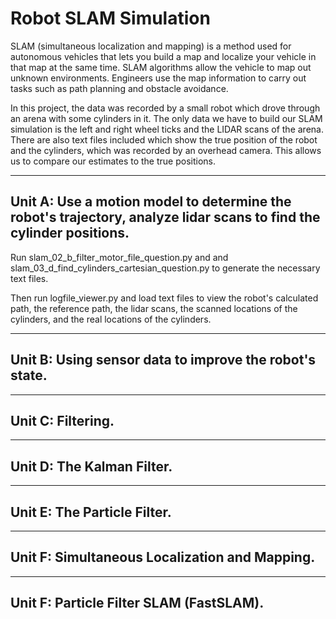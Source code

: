 # Robot SLAM Simulation
SLAM (simultaneous localization and mapping) is a method used for autonomous vehicles that lets you build a map and localize your vehicle in that map at the same time. SLAM algorithms allow the vehicle to map out unknown environments. Engineers use the map information to carry out tasks such as path planning and obstacle avoidance.

In this project, the data was recorded by a small robot which drove through an arena with some cylinders in it. The only data we have to build our SLAM simulation is the left and right wheel ticks and the LIDAR scans of the arena. There are also text files included which show the true position of the robot and the cylinders, which was recorded by an overhead camera. This allows us to compare our estimates to the true positions.
_____________________________________________

Unit A: Use a motion model to determine the robot's trajectory, analyze lidar scans to find the cylinder positions.
-
Run slam_02_b_filter_motor_file_question.py and and slam_03_d_find_cylinders_cartesian_question.py to generate the necessary text files. 

Then run logfile_viewer.py and load text files to view the robot's calculated path, the reference path, the lidar scans, the scanned locations of the cylinders, and the real locations of the cylinders.
_____________________________________________

Unit B: Using sensor data to improve the robot's state.
-

_____________________________________________

Unit C: Filtering.
-

_____________________________________________

Unit D: The Kalman Filter.
-

_____________________________________________

Unit E: The Particle Filter.
-

_____________________________________________

Unit F: Simultaneous Localization and Mapping.
-

_____________________________________________

Unit F: Particle Filter SLAM (FastSLAM).
-

